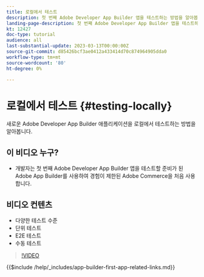 ```yaml
---
title: 로컬에서 테스트
description: 첫 번째 Adobe Developer App Builder 앱을 테스트하는 방법을 알아봅니다.
landing-page-description: 첫 번째 Adobe Developer App Builder 앱을 테스트하는 방법을 알아봅니다.
kt: 12427
doc-type: tutorial
audience: all
last-substantial-update: 2023-03-13T00:00:00Z
source-git-commit: d85426bcf3ae0412a433414d70c874964905dda0
workflow-type: tm+mt
source-wordcount: '80'
ht-degree: 0%

---
```



# 로컬에서 테스트 {#testing-locally}

새로운 Adobe Developer App Builder 애플리케이션을 로컬에서 테스트하는 방법을 알아봅니다.

## 이 비디오 누구?

* 개발자는 첫 번째 Adobe Developer App Builder 앱을 테스트할 준비가 된 Adobe App Builder를 사용하여 경험이 제한된 Adobe Commerce을 처음 사용합니다.

## 비디오 컨텐츠

* 다양한 테스트 수준
* 단위 테스트
* E2E 테스트
* 수동 테스트

>[!VIDEO](https://video.tv.adobe.com/v/3416594?quality=12&learn=on)

{{$include /help/_includes/app-builder-first-app-related-links.md}}
